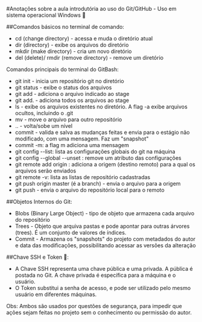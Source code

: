 #Anotações sobre a aula introdutória ao uso do Git/GitHub - Uso em sistema operacional Windows :pencil:

##Comandos básicos no terminal de comando:

- cd (change directory) - acessa e muda o diretório atual
- dir (directory) - exibe os arquivos do diretório
- mkdir (make directory) - cria um novo diretório
- del (delete)/ rmdir (remove directory) - remove um diretório

Comandos principais do terminal do GitBash:

- git init - inicia um repositório git no diretório
- git status - exibe o status dos arquivos
- git add - adiciona o arquivo indicado ao stage
- git add. - adiciona todos os arquivos ao stage
- ls - exibe os arquivos existentes no diretório. A flag -a exibe arquivos ocultos, incluindo o .git
- mv - move o arquivo para outro repositório
- .. - volta/sobe um nível
- commit - valida e salva as mudanças feitas e envia para o estágio não modificado, com uma mensagem. Faz um "snapshot" 
- commit -m: a flag m adiciona uma mensagem
- git config --list: lista as configurações globais do git na máquina
- git config --global --unset <propriedade>: remove um atributo das configurações
- git remote add origin <link>: adiciona a origem (destino remoto) para a qual os arquivos serão enviados
- git remote -v: lista as listas de repositório cadastradas
- git push origin master (é a branch) - envia o arquivo para a origem
- git push - envia o arquivo do repositório local para o remoto

##Objetos Internos do Git:

- Blobs (Binary Large Object) - tipo de objeto que armazena cada arquivo do repositório
- Trees - Objeto que arquiva pastas e pode apontar para outras árvores (trees). É um conjunto de valores de índices.
- Commit - Armazena os "snapshots" do projeto com metadados do autor e data das modificações, possibilitando acessar as versões da alteração

##Chave SSH e Token :closed_lock_with_key::

- A Chave SSH representa uma chave pública e uma privada. A pública é postada no Git. A chave privada é específica para a máquina e o usuário. 
- O Token substitui a senha de acesso, e pode ser utilizado pelo mesmo usuário em diferentes máquinas.

Obs: Ambos são usados por questões de segurança, para impedir que ações sejam feitas no projeto sem o conhecimento ou permissão do autor.

